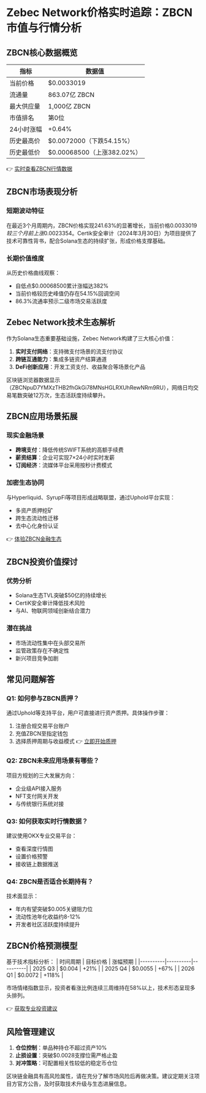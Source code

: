 # Zebec Network价格实时追踪：ZBCN市值与行情分析

## ZBCN核心数据概览
| 指标                | 数据值                     |
|---------------------|----------------------------|
| 当前价格            | $0.0033019                 |
| 流通量              | 863.07亿 ZBCN              |
| 最大供应量          | 1,000亿 ZBCN               |
| 市值排名            | 第0位                      |
| 24小时涨幅          | +0.64%                     |
| 历史最高价          | $0.0072000（下跌54.15%）   |
| 历史最低价          | $0.00068500（上涨382.02%） |

👉 [实时查看ZBCN行情数据](https://bit.ly/okx_welcome)

## ZBCN市场表现分析
### 短期波动特征
在最近3个月周期内，ZBCN价格实现241.63%的显著增长，当前价格$0.0033019较三个月前上涨$0.0023354。Certik安全审计（2024年3月30日）为项目提供了技术可靠性背书，配合Solana生态的持续扩张，形成价格支撑基础。

### 长期价值维度
从历史价格曲线观察：
- 自低点$0.00068500累计涨幅达382%
- 当前价格较历史峰值仍存在54.15%回调空间
- 86.3%流通率预示二级市场交易活跃度

## Zebec Network技术生态解析
作为Solana生态重要基础设施，Zebec Network构建了三大核心价值：
1. **实时支付网络**：支持微支付场景的流支付协议
2. **跨链互通能力**：集成多链资产结算通道
3. **DeFi创新应用**：开发工资支付、收益聚合等场景化产品

区块链浏览器数据显示（ZBCNpuD7YMXzTHB2fhGkGi78MNsHGLRXUhRewNRm9RU），网络日均交易笔数突破12万次，生态活跃度持续攀升。

## ZBCN应用场景拓展
### 现实金融场景
- **跨境支付**：降低传统SWIFT系统的高额手续费
- **薪资结算**：企业可实现7×24小时实时发薪
- **订阅经济**：流媒体平台采用按秒计费模式

### 加密生态协同
与Hyperliquid、SyrupFi等项目形成战略联盟，通过Uphold平台实现：
- 多资产质押挖矿
- 跨生态流动性迁移
- 去中心化身份认证

👉 [体验ZBCN金融生态](https://bit.ly/okx_welcome)

## ZBCN投资价值探讨
### 优势分析
- Solana生态TVL突破$50亿的持续增长
- CertiK安全审计降低技术风险
- 与AI、物联网领域创新结合潜力

### 潜在挑战
- 市场流动性集中在头部交易所
- 监管政策存在不确定性
- 新兴项目竞争加剧

## 常见问题解答
### Q1: 如何参与ZBCN质押？
通过Uphold等支持平台，用户可直接进行资产质押。具体操作步骤：
1. 注册合规交易平台账户
2. 充值ZBCN至指定钱包
3. 选择质押周期与收益模式
👉 [立即开始质押](https://bit.ly/okx_welcome)

### Q2: ZBCN未来应用场景有哪些？
项目方规划的三大发展方向：
- 企业级API接入服务
- NFT支付网关开发
- 与传统银行系统对接

### Q3: 如何获取实时行情数据？
建议使用OKX专业交易平台：
- 查看深度行情图
- 设置价格预警
- 接收链上数据推送

### Q4: ZBCN是否适合长期持有？
技术面显示：
- 年内有望突破$0.005关键阻力位
- 流动性池年化收益约8-12%
- 开发者社区活跃度持续提升

## ZBCN价格预测模型
基于技术指标分析：
| 时间周期 | 目标价格 | 涨幅预期 |
|----------|----------|----------|
| 2025 Q3  | $0.004   | +21%     |
| 2025 Q4  | $0.0055  | +67%     |
| 2026 Q1  | $0.0072  | +118%    |

市场情绪指数显示，投资者看涨比例连续三周维持在58%以上，技术形态呈现多头排列。

👉 [获取专业投资建议](https://bit.ly/okx_welcome)

## 风险管理建议
1. **仓位控制**：单品种持仓不超过资产10%
2. **止损设置**：突破$0.0028支撑位需严格止盈
3. **对冲策略**：可配置相关性较低的稳定币仓位

区块链金融具有高风险属性，请在充分了解市场风险后再做决策。建议定期关注项目方官方公告，及时获取技术升级与生态进展信息。
